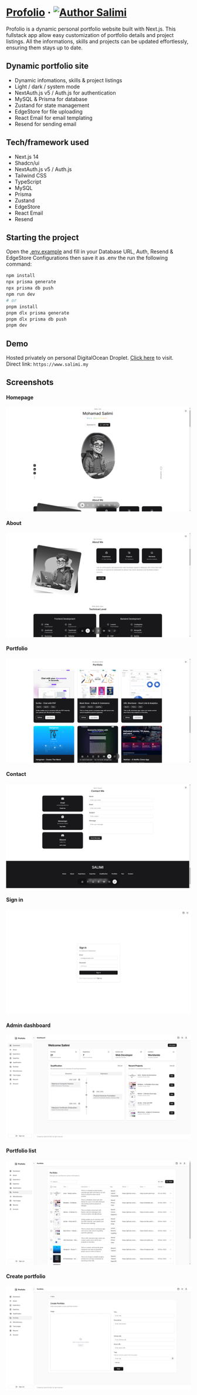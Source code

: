 # [Profolio](https://www.salimi.my) &middot; [![Author Salimi](https://img.shields.io/badge/Author-Salimi-%3C%3E)](https://www.linkedin.com/in/mohamad-salimi/)

Profolio is a dynamic personal portfolio website built with Next.js. This fullstack app allow easy customization of portfolio details and project listings. All the informations, skills and projects can be updated effortlessly, ensuring them stays up to date.

## Dynamic portfolio site

- Dynamic infomations, skills & project listings
- Light / dark / system mode
- NextAuth.js v5 / Auth.js for authentication
- MySQL & Prisma for database
- Zustand for state management
- EdgeStore for file uploading
- React Email for email templating
- Resend for sending email

## Tech/framework used

- Next.js 14
- Shadcn/ui
- NextAuth.js v5 / Auth.js
- Tailwind CSS
- TypeScript
- MySQL
- Prisma
- Zustand
- EdgeStore
- React Email
- Resend

## Starting the project

Open the [.env.example](/.env.example) and fill in your Database URL, Auth, Resend & EdgeStore Configurations then save it as .env the run the following command:

```bash
npm install
npx prisma generate
npx prisma db push
npm run dev
# or
pnpm install
pnpm dlx prisma generate
pnpm dlx prisma db push
pnpm dev
```

## Demo

Hosted privately on personal DigitalOcean Droplet. [Click here](https://www.salimi.my) to visit.
<br>
Direct link: `https://www.salimi.my`

## Screenshots

#### Homepage

![Homepage](/screenshots/screenshot-1.png)

#### About

![About](/screenshots/screenshot-2.png)

#### Portfolio

![Portfolio](/screenshots/screenshot-3.png)

#### Contact

![Contact](/screenshots/screenshot-4.png)

#### Sign in

![Sign in](/screenshots/screenshot-5.png)

#### Admin dashboard

![Admin dashboard](/screenshots/screenshot-6.png)

#### Portfolio list

![Portfolio list](/screenshots/screenshot-7.png)

#### Create portfolio

![Create portfolio](/screenshots/screenshot-8.png)
